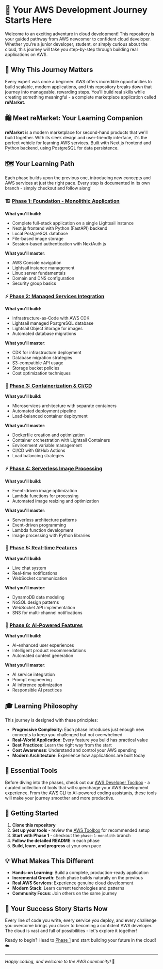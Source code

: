 # 🚀 Your AWS Development Journey Starts Here

Welcome to an exciting adventure in cloud development! This repository is your guided pathway from AWS newcomer to confident cloud developer. Whether you're a junior developer, student, or simply curious about the cloud, this journey will take you step-by-step through building real applications on AWS.

## 🎯 Why This Journey Matters

Every expert was once a beginner. AWS offers incredible opportunities to build scalable, modern applications, and this repository breaks down that journey into manageable, rewarding steps. You'll build real skills while creating something meaningful - a complete marketplace application called **reMarket**.

## 🛍️ Meet reMarket: Your Learning Companion

**reMarket** is a modern marketplace for second-hand products that we'll build together. With its sleek design and user-friendly interface, it's the perfect vehicle for learning AWS services. Built with Next.js frontend and Python backend, using PostgreSQL for data persistence.

## 🗺️ Your Learning Path

Each phase builds upon the previous one, introducing new concepts and AWS services at just the right pace. Every step is documented in its own branch - simply checkout and follow along!

### 🏗️ [Phase 1: Foundation - Monolithic Application](../../tree/phase-1-monolith)

**What you'll build:**
- Complete full-stack application on a single Lightsail instance
- Next.js frontend with Python (FastAPI) backend
- Local PostgreSQL database
- File-based image storage
- Session-based authentication with NextAuth.js

**What you'll master:**
- AWS Console navigation
- Lightsail instance management
- Linux server fundamentals
- Domain and DNS configuration
- Security group basics

### ⚡ [Phase 2: Managed Services Integration](../../tree/phase-2-managed-services)

**What you'll build:**
- Infrastructure-as-Code with AWS CDK
- Lightsail managed PostgreSQL database
- Lightsail Object Storage for images
- Automated database migrations

**What you'll master:**
- CDK for infrastructure deployment
- Database migration strategies
- S3-compatible API usage
- Storage bucket policies
- Cost optimization techniques

### 🐳 [Phase 3: Containerization & CI/CD](../../tree/phase-3-containers)

**What you'll build:**
- Microservices architecture with separate containers
- Automated deployment pipeline
- Load-balanced container deployment

**What you'll master:**
- Dockerfile creation and optimization
- Container orchestration with Lightsail Containers
- Environment variable management
- CI/CD with GitHub Actions
- Load balancing strategies

### ⚡ [Phase 4: Serverless Image Processing](../../tree/phase-4-serverless)

**What you'll build:**
- Event-driven image optimization
- Lambda functions for processing
- Automated image resizing and optimization

**What you'll master:**
- Serverless architecture patterns
- Event-driven programming
- Lambda function development
- Image processing with Python libraries

### 💬 [Phase 5: Real-time Features](../../tree/phase-5-realtime)

**What you'll build:**
- Live chat system
- Real-time notifications
- WebSocket communication

**What you'll master:**
- DynamoDB data modeling
- NoSQL design patterns
- WebSocket API implementation
- SNS for multi-channel notifications

### 🤖 [Phase 6: AI-Powered Features](../../tree/phase-6-ai)

**What you'll build:**
- AI-enhanced user experiences
- Intelligent product recommendations
- Automated content generation

**What you'll master:**
- AI service integration
- Prompt engineering
- AI inference optimization
- Responsible AI practices

## 🎓 Learning Philosophy

This journey is designed with these principles:

- **Progressive Complexity**: Each phase introduces just enough new concepts to keep you challenged but not overwhelmed
- **Real-World Application**: Every feature you build has practical value
- **Best Practices**: Learn the right way from the start
- **Cost Awareness**: Understand and control your AWS spending
- **Modern Architecture**: Experience how applications are built today

## 🧰 Essential Tools

Before diving into the phases, check out our [AWS Developer Toolbox](./aws_toolbox.md) - a curated collection of tools that will supercharge your AWS development experience. From the AWS CLI to AI-powered coding assistants, these tools will make your journey smoother and more productive.

## 🚦 Getting Started

1. **Clone this repository**
2. **Set up your tools** - review the [AWS Toolbox](./aws_toolbox.md) for recommended setup
3. **Start with Phase 1** - checkout the `phase-1-monolith` branch
4. **Follow the detailed README** in each phase
5. **Build, learn, and progress** at your own pace

## 💡 What Makes This Different

- **Hands-on Learning**: Build a complete, production-ready application
- **Incremental Growth**: Each phase builds naturally on the previous
- **Real AWS Services**: Experience genuine cloud development
- **Modern Stack**: Learn current technologies and patterns
- **Community Focus**: Join others on the same journey

## 🌟 Your Success Story Starts Now

Every line of code you write, every service you deploy, and every challenge you overcome brings you closer to becoming a confident AWS developer. The cloud is vast and full of possibilities - let's explore it together!

Ready to begin? Head to [Phase 1](../../tree/phase-1-monolith) and start building your future in the cloud! ☁️

---

*Happy coding, and welcome to the AWS community!* 🎉


